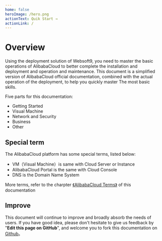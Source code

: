 ```yaml
---
home: false
heroImage: /hero.png
actionText: Quik Start →
actionLink: /
---
```


# Overview

Using the deployment solution of Websoft9, you need to master the basic operations of AlibabaCloud to better complete the installation and deployment and operation and maintenance. This document is a simplified version of AlibabaCloud official documentation, combined with the actual operation of the deployment, to help you quickly master The most basic skills.

Five parts for this documentation:

* Getting Started
* Visual Machine
* Network and Security
* Business
* Other

## Special term

The AlibabaCloud platform has some special terms, listed below:

* VM（Visual Machine）is same with Cloud Server or Instance
* AlibabaCloud Portal is the same with Cloud Console
* DNS is the Domain Name System

More terms, refer to the charpter [《AlibabaCloud Terms》](/else-glossary.md) of this documentation

## Improve

This document will continue to improve and broadly absorb the needs of users.
If you have good idea, please don't hesitate to give us feedback by "**Edit this page on GitHub**", and welcome you to fork this documentation on [Github](https://github.com/websoft9/alibabacloud-platform)。
